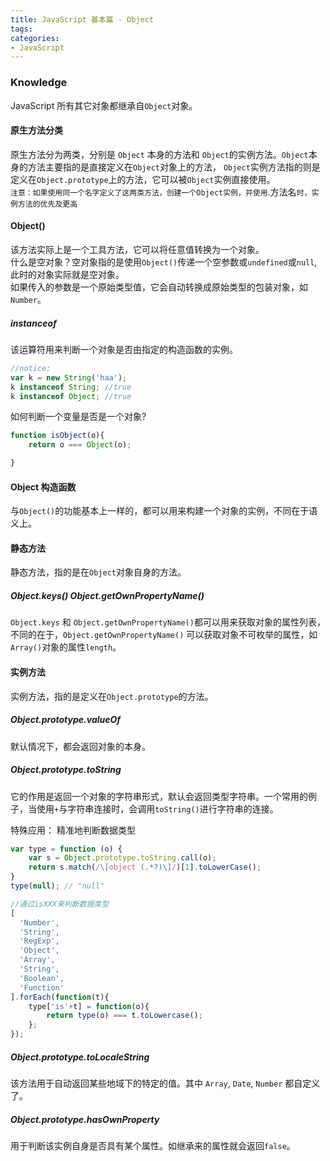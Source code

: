 ```yaml
---
title: JavaScript 基本篇 - Object
tags:
categories:
- JavaScript
---
```


### Knowledge
JavaScript 所有其它对象都继承自`Object`对象。
#### 原生方法分类
原生方法分为两类，分别是 `Object` 本身的方法和 `Object`的实例方法。`Object`本身的方法主要指的是直接定义在`Object`对象上的方法， `Object`实例方法指的则是定义在`Object.prototype`上的方法，它可以被`Object`实例直接使用。  
`注意：如果使用同一个名字定义了这两类方法，创建一个Object实例，并使用`.方法名`时，实例方法的优先及更高`

#### Object()
该方法实际上是一个工具方法，它可以将任意值转换为一个对象。  
什么是空对象？空对象指的是使用`Object()`传递一个空参数或`undefined`或`null`,此时的对象实际就是空对象。  
如果传入的参数是一个原始类型值，它会自动转换成原始类型的包装对象，如`Number`。

##### instanceof
该运算符用来判断一个对象是否由指定的构造函数的实例。
```js
//notice:
var k = new String('haa');
k instanceof String; //true
k instanceof Object; //true
```
如何判断一个变量是否是一个对象?
```js
function isObject(o){
	return o === Object(o);

}
```

#### Object 构造函数
与`Object()`的功能基本上一样的，都可以用来构建一个对象的实例，不同在于语义上。

#### 静态方法
静态方法，指的是在`Object`对象自身的方法。
##### Object.keys() Object.getOwnPropertyName()
`Object.keys` 和 `Object.getOwnPropertyName()`都可以用来获取对象的属性列表，不同的在于，`Object.getOwnPropertyName()` 可以获取对象不可枚举的属性，如`Array()`对象的属性`length`。

#### 实例方法
实例方法，指的是定义在`Object.prototype`的方法。

##### Object.prototype.valueOf
默认情况下，都会返回对象的本身。

##### Object.prototype.toString
它的作用是返回一个对象的字符串形式，默认会返回类型字符串。一个常用的例子，当使用`+`与字符串连接时，会调用`toString()`进行字符串的连接。

特殊应用： 精准地判断数据类型 
```js
var type = function (o) {
	var s = Object.prototype.toString.call(o);
	return s.match(/\[object (.*?)\]/)[1].toLowerCase();
}
type(null); // "null"

//通过isXXX来判断数据类型
[
  'Number',
  'String',
  'RegExp',
  'Object',
  'Array',
  'String',
  'Boolean',
  'Function'
].forEach(function(t){
	type['is'+t] = function(o){
		return type(o) === t.toLowercase();
	};
});
```

##### Object.prototype.toLocaleString
该方法用于自动返回某些地域下的特定的值。其中 `Array`, `Date`, `Number` 都自定义了。


##### Object.prototype.hasOwnProperty
用于判断该实例自身是否具有某个属性。如继承来的属性就会返回`false`。
